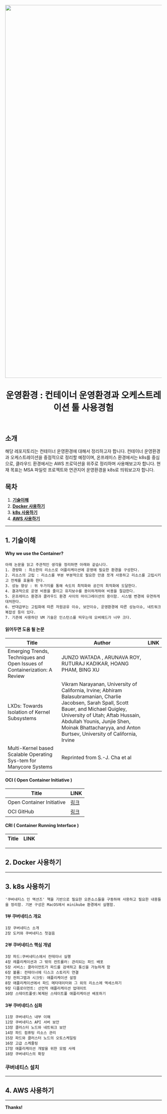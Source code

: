 <h1 align="center">
  <br>
  <img src="https://www.docker.com/wp-content/uploads/2022/05/Docker_Temporary_Image_Social_Thumbnail_1200x630_v5.png"  width=1200"></a>
  <br>
  <br>
  운영환경 : 컨테이너 운영환경과 오케스트레이션 툴 사용경험
  <br>
  <br>
</h1>

## 소개
해당 레포지토리는 컨테이너 운영환경에 대해서 정리하고자 합니다. 컨테이너 운영환경과 오케스트레이션을 중점적으로 정리할 예정이며, 온프레미스 환경에서는 k8s를 중심으로, 클라우드 환경에서는 AWS 프로덕션을 위주로 정리하며 사용해보고자 합니다. 현재 목표는 MSA 파일럿 프로젝트와 연관지어 운영환경을 k8s로 띄워보고자 합니다.

  
## 목차

1. **[기술이해](#1-기술이해)**
1. **[Docker 사용하기](#2-docker-사용하기)**
1. **[k8s 사용하기](#3-k8s-사용하기)**
1. **[AWS 사용하기](#4-aws-사용하기)**



---
## 1. 기술이해


#### Why we use the Container?
    아래 논문을 읽고 주관적인 생각을 정리하면 아래와 같습니다.
    1. 경량화 : 최소한의 리소스로 어플리케이션에 운영에 필요한 환경을 구성한다.
    2. 리소스의 고립 : 리소스를 부분 부분적으로 필요한 만큼 쪼개 사용하고 리소스를 고립시키고 전체를 효율화 한다.
    3. 성능 향상 : 위 두가지를 통해 속도의 최적화와 공간의 최적화에 도달한다.
    4. 결과적으로 운영 비용을 줄이고 유지보수를 용이하게하여 비용을 절감한다.
    5. 온프레미스 환경과 클라우드 환경 사이의 마이그레이션의 용이함. 시스템 변경에 유연하게 대처한다.
    6. 반대급부는 고립화에 따른 자원공유 이슈, 보안이슈, 운영환경에 따른 성능이슈, 네트워크 복잡성 등이 있다.
    7. 기존에 사용하던 VM 기술은 인스턴스를 띄우는데 오버헤드가 너무 크다.


#### 읽어두면 도움 될 논문
| Title | Author | LINK |
| ------ | ------ | ------ |
| Emerging Trends, Techniques and Open Issues of Containerization: A Review | JUNZO WATADA ,  ARUNAVA ROY,  RUTURAJ KADIKAR, HOANG PHAM,  BING XU | |
| LXDs: Towards Isolation of Kernel Subsystems | Vikram Narayanan, University of California, Irvine; Abhiram Balasubramanian, Charlie Jacobsen, Sarah Spall, Scott Bauer, and Michael Quigley, University of Utah; Aftab Hussain, Abdullah Younis, Junjie Shen, Moinak Bhattacharyya, and Anton Burtsev, University of California, Irvine | |
| Multi-Kernel based Scalable Operating Sys-tem for Manycore Systems | Reprinted from S.-J. Cha et al | |


#### OCI ( Open Container Initiative )
| Title | LINK |   
| ------ | ------ |  
| Open Container Initiative | [링크][OCI_LINK] |
| OCI GitHub | [링크][OCIGIT_LINK] |

#### CRI ( Container Running Interface )
| Title | LINK |   
| ------ | ------ | 


---
## 2. Docker 사용하기




---
## 3. k8s 사용하기

    '쿠버네티스 인 액션즈' 책을 기반으로 필요한 오픈소스들을 구동하여 사용하고 필요한 내용들을 정리함. 기본 구성은 MacOS에서 minikube 환경에서 실행함.

#### 1부 쿠버네티스 개요
    1장 쿠버네티스 소개
    2장 도커와 쿠버네티스 첫걸음
#### 2부 쿠버네티스 핵심 개념
    3장 파드:쿠버네티스에서 컨테이너 실행
    4장 레플리케이션과 그 밖의 컨트롤러: 관리되는 파드 배포
    5장 서비스: 클라이언트가 파드를 검색하고 통신을 가능하게 함
    6장 볼륨: 컨테이너에 디스크 스토리지 연결
    7장 컨피그맵과 시크릿: 애플리케이션 설정
    8장 애플리케이션에서 파드 메타데이터와 그 외의 리소스에 액세스하기
    9장 디플로이먼트: 선언적 애플리케이션 업데이트
    10장 스테이트풀셋:복제된 스테이트풀 애플리케이션 배포하기
#### 3부 쿠버네티스 심화
    11장 쿠버네티스 내부 이해
    12장 쿠버네티스 API 서버 보안
    13장 클러스터 노드와 네트워크 보안
    14장 파드 컴퓨팅 리소스 관리
    15장 파드와 클러스터 노드의 오토스케일링
    16장 고급 스케줄링
    17장 애플리케이션 개발을 위한 모범 사례
    18장 쿠버네티스의 확장

### 쿠버네티스 설치



---
## 4. AWS 사용하기



---
**Thanks!**

[//]: # (These are reference links used in the body of this note and get stripped out when the markdown processor does its job. There is no need to format nicely because it shouldn't be seen. Thanks SO - http://stackoverflow.com/questions/4823468/store-comments-in-markdown-syntax)
   [OCI_LINK]: <https://opencontainers.org/>
   [OCIGIT_LINK]: <https://github.com/opencontainers>
